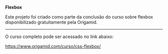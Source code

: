 **Flexbox**
<p>Este projeto foi criado como parte da conclusão do curso sobre flexbox disponibilizado gratuitamente pela Origamid.</p>

----------

O curso completo pode ser acessado no link abaixo:

https://www.origamid.com/curso/css-flexbox/
